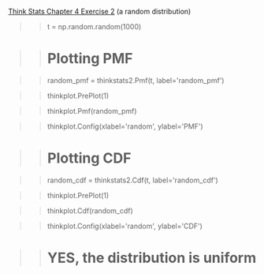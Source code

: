 [Think Stats Chapter 4 Exercise 2](http://greenteapress.com/thinkstats2/html/thinkstats2005.html#toc41) (a random distribution)

>> t = np.random.random(1000)

>> # Plotting PMF

>> random_pmf = thinkstats2.Pmf(t, label='random_pmf')

>> thinkplot.PrePlot(1)

>> thinkplot.Pmf(random_pmf)

>> thinkplot.Config(xlabel='random', ylabel='PMF')

>> # Plotting CDF

>> random_cdf = thinkstats2.Cdf(t, label='random_cdf')

>> thinkplot.PrePlot(1)

>> thinkplot.Cdf(random_cdf)

>> thinkplot.Config(xlabel='random', ylabel='CDF')

>> # YES, the distribution is uniform
